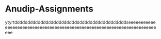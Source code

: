 # Anudip-Assignments

ytyrtdddddddddddddddddddddddddddddddddddddddddddseeeeeeeeeeeeeeeeeeeeeeeeeeeeeeeeeeeeeeeeeeeeeeeeeeeeeeeeeeeeeeeeeeeeeeeeeee
